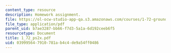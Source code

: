 ```yaml
---
content_type: resource
description: Homework assignment.
file: https://ol-ocw-studio-app-qa.s3.amazonaws.com/courses/1-72-groundwater-hydrology-fall-2005/039995647910781ab4c4de9a54ff0486_1_72_ps2x.pdf
file_type: application/pdf
parent_uid: b7ae3287-bb66-f7d3-5a1a-6d192ceeb6f5
resourcetype: Document
title: 1_72_ps2x.pdf
uid: 03999564-7910-781a-b4c4-de9a54ff0486
---
```

